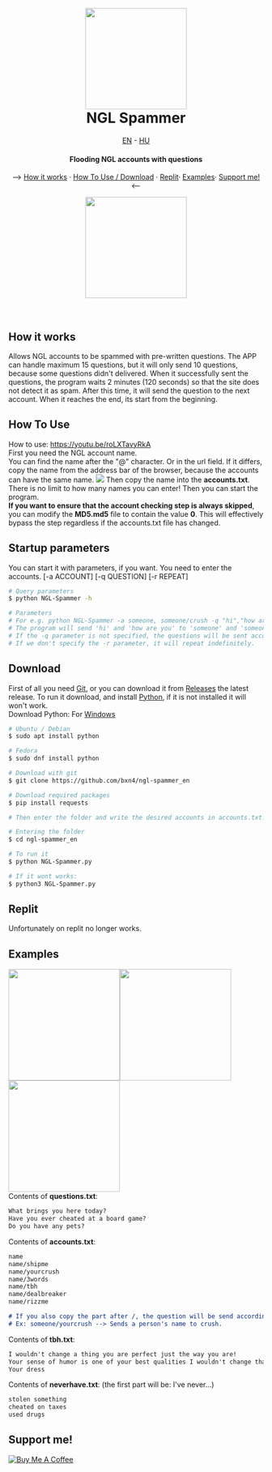 <h1 align="center">
 <br>
<img src="https://user-images.githubusercontent.com/78733248/212997444-e311a1e9-cfae-4217-8118-ac23512723a9.jpg" width="200"></a>
  <br>
  NGL Spammer
</h1>
<p align="center"><a href="https://github.com/BXn4/NGL-Spammer_en">EN</a> - <a href="https://github.com/BXn4/NGL-Spammer">HU</a></p>
<h4 align="center">Flooding NGL accounts with questions</h4>
<p align="center">
<p align="center">
  --> <a href="#how-it-works">How it works</a> ·
  <a href="#how-to-use">How To Use / Download</a> ·
  <a href="#replit">Replit</a>·
  <a href="#examples">Examples</a>·
    <a href="#support-me">Support me!</a> <--
</p>
<p align="center">
<img src="https://user-images.githubusercontent.com/78733248/213006672-89089652-3251-4fd1-9bb2-e3d3507903c7.gif" width=200><br><br><br></p></img>

## How it works
Allows NGL  accounts to be spammed with pre-written questions. The APP can handle maximum 15 questions, but it will only send 10 questions, because some questions didn't delivered. When it successfully sent the questions, the program waits 2  minutes (120 seconds) so that the site does not detect it as spam. After this time, it will send the question to the next account. When it reaches the end, its start from the beginning.

## How To Use
How to use: https://youtu.be/roLXTavyRkA<br>
First you need the NGL account name. <br> You can find the name after the "@" character. Or in the url field.
If it differs, copy the name from the address bar of the browser, because the accounts can have the same name.
<img src="https://user-images.githubusercontent.com/78733248/213011344-bfaf61fa-9e02-4fe8-a70c-eeb99e19f341.png">
Then copy the name into the **accounts.txt**.
There is no limit to how many names you can enter!
Then you can start the program.
<br>
**If you want to ensure that the account checking step is always skipped**, you can modify the **MD5.md5** file to contain the value **0**. This will effectively bypass the step regardless if the accounts.txt file has changed.
## Startup parameters
You can start it with parameters, if you want. You need to enter the accounts.
[-a ACCOUNT] [-q QUESTION] [-r REPEAT]
```bash
# Query parameters
$ python NGL-Spammer -h

# Parameters
# For e.g. python NGL-Spammer -a someone, someone/crush -q "hi","how are you?","What's up?" -r 10
# The program will send 'hi' and 'how are you' to 'someone' and 'someone/crush' 10 times repeat
# If the -q parameter is not specified, the questions will be sent according to the question type.
# If we don't specify the -r parameter, it will repeat indefinitely.
```

## Download
First of all you need [Git](https://git-scm.com), or you can download it from  [Releases](https://github.com/bxn4/ngl-spammer_en/releases) the latest release.
To run it download, and install [Python](https://www.python.org/), if it is not installed  it will won't work.
<br>
Download Python:
For [Windows](https://www.python.org/downloads)
```bash
# Ubuntu / Debian
$ sudo apt install python

# Fedora
$ sudo dnf install python
```
```bash
# Download with git
$ git clone https://github.com/bxn4/ngl-spammer_en

# Download required packages
$ pip install requests

# Then enter the folder and write the desired accounts in accounts.txt! (in case if you missed it)

# Entering the folder
$ cd ngl-spammer_en

# To run it
$ python NGL-Spammer.py

# If it wont works:
$ python3 NGL-Spammer.py
```

## Replit
Unfortunately on replit no longer works.

## Examples
<img src="https://user-images.githubusercontent.com/78733248/216411554-c4521db5-0c03-4853-a487-ca1f76a92a54.png" width=220></img><img src="https://user-images.githubusercontent.com/78733248/216411573-38f7d70e-0c55-4108-b18c-cd81569e0047.png" width=220></img><img src="https://user-images.githubusercontent.com/78733248/216411578-8b03308e-b10e-4a8c-8120-9662b93b7086.png" width=220></img><br>
Contents of **questions.txt**:
```markdown
What brings you here today?
Have you ever cheated at a board game?
Do you have any pets?
```
Contents of **accounts.txt**:
```markdown
name
name/shipme
name/yourcrush
name/3words
name/tbh
name/dealbreaker
name/rizzme

# If you also copy the part after /, the question will be send accordingly to that part.
# Ex: someone/yourcrush --> Sends a person's name to crush.
```
Contents of **tbh.txt**:
```markdown
I wouldn't change a thing you are perfect just the way you are!
Your sense of humor is one of your best qualities I wouldn't change that
Your dress
```
Contents of **neverhave.txt**: (the first part will be: I've never...)
```markdown
stolen something
cheated on taxes
used drugs
```
## Support me!

<a href="https://www.buymeacoffee.com/bence912" target="_blank"><img src="https://www.buymeacoffee.com/assets/img/custom_images/purple_img.png" alt="Buy Me A Coffee">
